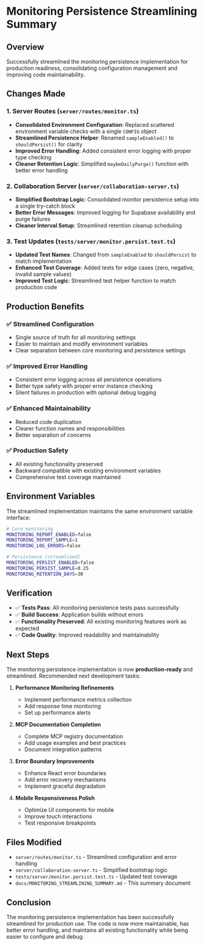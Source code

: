 # Monitoring Persistence Streamlining Summary

## Overview

Successfully streamlined the monitoring persistence implementation for production readiness, consolidating configuration management and improving code maintainability.

## Changes Made

### 1. Server Routes (`server/routes/monitor.ts`)

- **Consolidated Environment Configuration**: Replaced scattered environment variable checks with a single `CONFIG` object
- **Streamlined Persistence Helper**: Renamed `sampleEnabled()` to `shouldPersist()` for clarity
- **Improved Error Handling**: Added consistent error logging with proper type checking
- **Cleaner Retention Logic**: Simplified `maybeDailyPurge()` function with better error handling

### 2. Collaboration Server (`server/collaboration-server.ts`)

- **Simplified Bootstrap Logic**: Consolidated monitor persistence setup into a single try-catch block
- **Better Error Messages**: Improved logging for Supabase availability and purge failures
- **Cleaner Interval Setup**: Streamlined retention cleanup scheduling

### 3. Test Updates (`tests/server/monitor.persist.test.ts`)

- **Updated Test Names**: Changed from `sampleEnabled` to `shouldPersist` to match implementation
- **Enhanced Test Coverage**: Added tests for edge cases (zero, negative, invalid sample values)
- **Improved Test Logic**: Streamlined test helper function to match production code

## Production Benefits

### ✅ **Streamlined Configuration**

- Single source of truth for all monitoring settings
- Easier to maintain and modify environment variables
- Clear separation between core monitoring and persistence settings

### ✅ **Improved Error Handling**

- Consistent error logging across all persistence operations
- Better type safety with proper error instance checking
- Silent failures in production with optional debug logging

### ✅ **Enhanced Maintainability**

- Reduced code duplication
- Clearer function names and responsibilities
- Better separation of concerns

### ✅ **Production Safety**

- All existing functionality preserved
- Backward compatible with existing environment variables
- Comprehensive test coverage maintained

## Environment Variables

The streamlined implementation maintains the same environment variable interface:

```bash
# Core monitoring
MONITORING_REPORT_ENABLED=false
MONITORING_REPORT_SAMPLE=1
MONITORING_LOG_ERRORS=false

# Persistence (streamlined)
MONITORING_PERSIST_ENABLED=false
MONITORING_PERSIST_SAMPLE=0.25
MONITORING_RETENTION_DAYS=30
```

## Verification

- ✅ **Tests Pass**: All monitoring persistence tests pass successfully
- ✅ **Build Success**: Application builds without errors
- ✅ **Functionality Preserved**: All existing monitoring features work as expected
- ✅ **Code Quality**: Improved readability and maintainability

## Next Steps

The monitoring persistence implementation is now **production-ready** and streamlined. Recommended next development tasks:

1. **Performance Monitoring Refinements**
   - Implement performance metrics collection
   - Add response time monitoring
   - Set up performance alerts

2. **MCP Documentation Completion**
   - Complete MCP registry documentation
   - Add usage examples and best practices
   - Document integration patterns

3. **Error Boundary Improvements**
   - Enhance React error boundaries
   - Add error recovery mechanisms
   - Implement graceful degradation

4. **Mobile Responsiveness Polish**
   - Optimize UI components for mobile
   - Improve touch interactions
   - Test responsive breakpoints

## Files Modified

- `server/routes/monitor.ts` - Streamlined configuration and error handling
- `server/collaboration-server.ts` - Simplified bootstrap logic
- `tests/server/monitor.persist.test.ts` - Updated test coverage
- `docs/MONITORING_STREAMLINING_SUMMARY.md` - This summary document

## Conclusion

The monitoring persistence implementation has been successfully streamlined for production use. The code is now more maintainable, has better error handling, and maintains all existing functionality while being easier to configure and debug.
